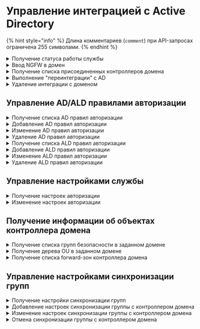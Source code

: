 # Управление интеграцией с Active Directory

{% hint style="info" %}
Длина комментариев (`comment`) при API-запросах ограничена 255 символами.
{% endhint %}

<details>
<summary>Получение статуса работы службы</summary>

```
GET /ad_backend/status
```

**Ответ на успешный запрос:**

```json5
{
    "msg": ["string"] //(Список ошибок)
}
```

Возможные ошибки:

* **no_license** - Лицензия отсутствует | License is not available

</details>

<details>
<summary>Ввод NGFW в домен</summary>

```
POST /ad_backend/domains
```

**Json-тело запроса:**

```json5
{
    "name": "string", 
    "computer_name": "string",
    "dns_ips": ["string"],
    "user": "string",
    "password": "string",
    "ldap_paths": ["string"]
}
```

* `name` - имя домена;
* `computer_name` - имя компьютера (NGFW) в домене;
* `dns_ips` - список IP-адресов контроллеров домена;
* `user` - имя пользователя, имеющего права на ввод компьютера в домен;
* `password` - пароль пользователя `user`;
* `ldap_paths` - список LDAP-путей, по которым будет происходит поиск групп безопасности. Максимум 10 путей, максимальная длина строки - 1024 символа. Если при интеграции передать пустой список, то поиск групп безопасности будет производиться по всему лесу доменов. Если указаны конкретные LDAP-пути, импорт прочих пользователей и групп безопасности будет невозможен.

Ответ: 200 OK

</details>

<details>
<summary>Получение списка присоединенных контроллеров домена</summary>

```
GET /ad_backend/domains
```

**Ответ на успешный запрос:**

```json5
[
    {
        "name": "string",  
        "computer_name": "string",
        "dns_ips": ["string"], 
        "ldap_paths": ["string"],
    },
    ...
]
```

</details>

<details>
<summary>Выполнение "переинтеграции" с AD</summary>

```
PUT /ad_backend/domains/<domain_name>
```

**Json-тело запроса:**

```json5
{
    "computer_name": "string",
    "user": "string",
    "password": "string",
    "ldap_paths": ["string"]
}
```

Ответ: 200 OK

</details>

<details>
<summary>Удаление интеграции с доменом</summary>

```
DELETE /ad_backend/domains/<domain_name>
```

Ответ: 200 OK

При выводе NGFW из домена удаляются все настройки интеграции с контроллером доменом, а
также все настройки синхронизируемых групп. При этом сами
группы и пользователи в них становятся локальными.

Удаление созданного для NGFW компьютера в AD не производится.

</details>

## Управление AD/ALD правилами авторизации

<details>
<summary>Получение списка AD правил авторизации</summary>

```
GET /web/admins/ad?format_type=JSON|CSV&columns=['id','enabled',...]
```

**Параметры запроса:**

* `format_type` - поддерживается `CSV` и `JSON`, по умолчанию `JSON`;
* `columns` - список столбцов, которые попадут в `CSV` отчет, по умолчанию пустой список.

**Ответ на успешный запрос:**

```
[
    {
        "id": "string",
        "enabled": "boolean",
        "role": "integer",
        "group_alias": "string",
        "comment": "string",
    },
    ...
]
```

* `id` - идентификатор правила;
* `enabled` - правило включено/выключено (можно/нельзя по нему зайти в систему);
* `role` - идентификатор уровня доступа правила;
* `group_alias` - алиас группы безопасности;
* `comment` - комментарий.

</details>

<details>
<summary>Добавление AD правил авторизации</summary>

```
POST /web/admins/ad
```

**Json-тело запроса:**

```
{
    "enabled": "boolean",
    "role": "integer",
    "group_alias": "string",
    "comment": "string",
}
```

**Ответ на успешный запрос:**

```
{
    "id": "string",
}
```

* `enabled` - правило включено/выключено (можно/нельзя по нему зайти в систему);
* `role` - идентификатор уровня доступа правила;
* `group_alias` - алиас группы безопасности, тип алиаса должен соответствовать типу домена;
* `comment` - комментарий, максимальная длина 256 символов, **может** быть пустым.

</details>

<details>
<summary>Изменение AD правил авторизации</summary>

```
PATCH /web/admins/ad/$ID
```

`$ID` - идентификатор правила.

**Json-тело запроса:**

```
{
    "enabled": "boolean",
    "role": "integer",
    "group_alias": "string",
    "comment": "string",
}
```

**Ответ на успешный запрос:** 200 OK

**При успехе веб-сессии удаляются.**

* `enabled` - правило включено/выключено (можно/нельзя по нему зайти в систему);
* `role` - идентификатор уровня доступа правила;
* `group_alias` - алиас группы безопасности, тип алиаса должен соответствовать типу домена;
* `comment` - комментарий, максимальная длина 256 символов, **может** быть пустым.

</details>

<details>
<summary>Удаление AD правил авторизации</summary>

```
DELETE /web/admins/ad/$ID
```

`$ID` - идентификатор правила.

**Ответ на успешный запрос:** 200 OK

</details>

<details>
<summary>Получение списка ALD правил авторизации</summary>

```
GET /web/admins/ald?format_type=JSON|CSV&columns=['id','enabled',...]
```

**Параметры запроса:**

* `format_type` - поддерживается `CSV` и `JSON`, по умолчанию `JSON`;
* `columns` - список столбцов, которые попадут в `CSV` отчет, по умолчанию пустой список.

**Ответ на успешный запрос:**

```
[
    {
        "id": "string",
        "enabled": "boolean",
        "role": "integer",
        "group_alias": "string",
        "comment": "string",
    },
    ...
]
```

* `id` - идентификатор правила;
* `enabled` - правило включено/выключено (можно/нельзя по нему зайти в систему);
* `role` - идентификатор уровня доступа правила;
* `group_alias` - алиас группы безопасности;
* `comment` - комментарий.

</details>


<details>
<summary>Добавление ALD правил авторизации</summary>

```
POST /web/admins/ald
```

**Json-тело запроса:**

```
{
    "enabled": "boolean",
    "role": "integer",
    "group_alias": "string",
    "comment": "string",
}
```

**Ответ на успешный запрос:**

```
{
    "id": "string",
}
```

* `enabled` - правило включено/выключено (можно/нельзя по нему зайти в систему);
* `role` - идентификатор уровня доступа правила;
* `group_alias` - алиас группы безопасности, тип алиаса должен соответствовать типу домена;
* `comment` - комментарий, максимальная длина 256 символов, **может** быть пустым.

</details>

<details>
<summary>Изменение ALD правил авторизации</summary>

```
PATCH /web/admins/ald/$ID
 ```

`$ID` - идентификатор правила.

**Json-тело запроса:**

```
{
    "enabled": "boolean",
    "role": "integer",
    "group_alias": "string",
    "comment": "string",
}
```

**Ответ на успешный запрос:** 200 OK

* `enabled` - правило включено/выключено (можно/нельзя по нему зайти в систему);
* `role` - идентификатор уровня доступа правила;
* `group_alias` - алиас группы безопасности, тип алиаса должен соответствовать типу домена;
* `comment` - комментарий, максимальная длина 256 символов, **может** быть пустым.

</details>

<details>
<summary>Удаление ALD правил авторизации</summary>

```
DELETE /web/admins/ald/$ID
```

`$ID` - идентификатор правила.

**Ответ на успешный запрос:** 200 OK

</details>

## Управление настройками службы

<details>
<summary>Получение настроек авторизации</summary>

```
GET /ad_backend/settings
```

**Ответ на успешный запрос:**

```json5
{
    "authorization_by_logs": "boolean" //(Включена/выключена авторизация по логам AD)
}
```

</details>

<details>
<summary>Изменение настроек авторизации</summary>

```
PUT /ad_backend/settings
```

**Json-тело запроса:**

```json5
{
    "authorization_by_logs": "boolean"
}
```

Ответ: 200 OK

</details>

## Получение информации об объектах контроллера домена

<details>
<summary>Получение списка групп безопасности в заданном домене</summary>

```
GET /ad_backend/domains/<domain_name>/security_groups
```

**Ответ на успешный запрос:**

```json5
[
    {
        "name": "string",
        "guid": "string"
    }
]
```

* `name` - отображаемое имя группы безопасности;
* `guid` - objectGUID группы безопасности.

</details>

<details>
<summary>Получение дерева OU в заданном домене</summary>

```
GET /ad_backend/domains/<domain_name>/tree
```

**Ответ на успешный запрос:**

```json5
[
    {
        "name": "string",
        "guid": "string",
        "parent_guid": "string" | "null"
    }
]
```

* `name` - отображаемое имя группы;
* `guid` - objectGUID группы;
* `parent_guid` - objectGUID родительской группы.

Дерево представлено в виде линейного списка со всеми узлами. У каждого узла
есть его guid и guid родителя.

</details>

<details>
<summary>Получение списка forward-зон контроллера домена</summary>

```
GET /ad_backend/forward_zones
```

**Ответ на успешный запрос:**

```json5
[
    {
        "id":  "string",
        "name": "string",
        "servers": ["string"],
        "enabled": "boolean",
        "comment": "string"
    },
    ...
]
```

* `id` - уникальное название зоны;
* `name` - название зоны;
* `servers` - список IP-адресов DNS-серверов;
* `enabled` - включена/выключена зона;
* `comment` - комментарий (может быть пустым).

</details>

## Управление настройками синхронизации групп

<details>
<summary>Получение настройки синхронизации групп</summary> OK

```
GET /ad_backend/group_settings
```

**Ответ на успешный запрос:**

```json5
[
  {
    "id": "int",
    "group_id": "int",
    "search_filter": "string",
    "object_guid": "string",
    "domain_name": "string",
    "sync_type": "ldap" | "security"
  },
  ...
]
```

* `id` - идентификатор записи синхронизации;
* `group_id` - идентификатор группы NGFW;
* `search_filter` - фильтр поиска в домене;
* `object_guid` - objectGUID группы из AD, с которой выполняется синхронизация;
* `domain_name` - имя домена, с которым выполняется синхронизация;
* `sync_type` - `security`, если группа синхронизируется с группой безопасности, `ldap` - если группа синхронизируется с OU.

</details>

<details>
<summary>Добавление настроек синхронизации группы с контроллером домена</summary>

Группа безопасности импортируется как плоский список пользователей без
сохранения древовидной структуры AD. Синхронизация с OU сохраняет древовидную структуру пользователей.

Если группа была локальной, а после этого запроса - синхронизируемой, то все ее
текущие потомки считаются импортированными из AD. Если в домене таких
пользователей нет, то они при первой же синхронизации будут перемещены в
корзину.

```
POST /ad_backend/group_settings
```

**Json-тело запроса:**

```json5
{
    "search_filter": "string",
    "object_guid": "string",
    "group_id": "integer",
    "domain_name": "string",
    "sync_type": "ldap" | "security"
  }
```

**Ответ на успешный запрос:**

```
{
    "id": "sync_record_id"
}
```

</details>

<details>
<summary>Изменение настроек синхронизации группы с контроллером домена</summary>

Группа безопасности импортируется как плоский список пользователей без
сохранения древовидной структуры AD. Синхронизация с OU сохраняет древовидную структуру пользователей.

```
PUT /ad_backend/group_settings/<id записи синхронизации>
```

**Json-тело запроса:**

```json5
{
    "search_filter": "string",
    "object_guid": "string",
    "domain_name": "string",
    "group_id": "integer",
    "sync_type": "ldap" | "security"
  }
```

Ответ: 200 ОК

</details>

<details>
<summary>Отмена синхронизации группы с контроллером домена</summary>

После отмены синхронизации группы с доменом все ее потомки считаются
локальными. Для авторизации таких пользователей нужно либо ставить тип
авторизации "по IP", либо менять всем пароли.

```
DELETE /ad_backend/group_settings/<id группы NGFW>
```

Ответ: 200 ОК

</details>